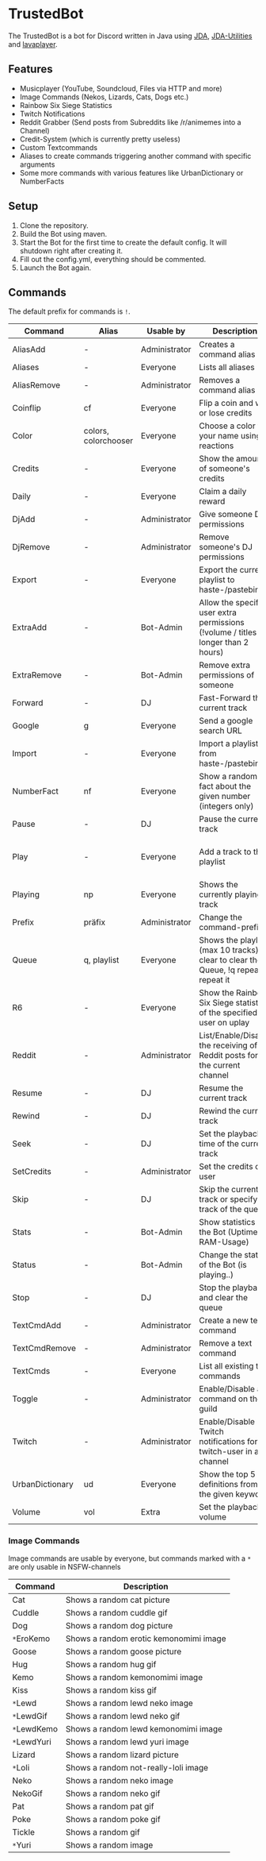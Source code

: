 # TrustedBot
The TrustedBot is a bot for Discord written in Java using [JDA](https://github.com/DV8FromTheWorld/JDA), [JDA-Utilities](https://github.com/JDA-Applications/JDA-Utilities) and [lavaplayer](https://github.com/sedmelluq/lavaplayer).
## Features
 - Musicplayer (YouTube, Soundcloud, Files via HTTP and more)
 - Image Commands (Nekos, Lizards, Cats, Dogs etc.)
 - Rainbow Six Siege Statistics
 - Twitch Notifications
 - Reddit Grabber (Send posts from Subreddits like /r/animemes into a Channel)
 - Credit-System (which is currently pretty useless)
 - Custom Textcommands
 - Aliases to create commands triggering another command with specific arguments
 - Some more commands with various features like UrbanDictionary or NumberFacts

## Setup
1. Clone the repository.
2. Build the Bot using maven.
3. Start the Bot for the first time to create the default config. It will shutdown right after creating it.
4. Fill out the config.yml, everything should be commented.
5. Launch the Bot again.

## Commands
The default prefix for commands is `!`.

| Command         | Alias                | Usable by     | Description                                                          | Example                                            |
| --------------- | -------------------- | ------------- | -------------------------------------------------------------------- | -------------------------------------------------- |
| AliasAdd        | -                    | Administrator | Creates a command alias                                              | !aliasadd radio play https://radio-url.tld
| Aliases         | -                    | Everyone      | Lists all aliases                                                    | !aliases
| AliasRemove     | -                    | Administrator | Removes a command alias                                              | !aliasremove radio 
| Coinflip        | cf                   | Everyone      | Flip a coin and win or lose credits                                  | !cf heads 100
| Color           | colors, colorchooser | Everyone      | Choose a color for your name using reactions                         | !color
| Credits         | -                    | Everyone      | Show the amount of someone's credits                                 | !credits @Pheromir#1337
| Daily           | -                    | Everyone      | Claim a daily reward                                                 | !daily
| DjAdd           | -                    | Administrator | Give someone DJ permissions                                          | !djadd @Pheromir#1337
| DjRemove        | -                    | Administrator | Remove someone's DJ permissions                                      | !djremove @Pheromir#1337
| Export          | -                    | Everyone      | Export the current playlist to haste-/pastebin                       | !export
| ExtraAdd        | -                    | Bot-Admin     | Allow the specified user extra permissions (!volume / titles longer than 2 hours) | !extraadd @Pheromir#1337
| ExtraRemove     | -                    | Bot-Admin     | Remove extra permissions of someone                                  | !extraremove @Pheromir#1337
| Forward         | -                    | DJ            | Fast-Forward the current track                                       | !forward 1:45
| Google          | g                    | Everyone      | Send a google search URL                                             | !g Discord
| Import          | -                    | Everyone      | Import a playlist from haste-/pastebin                               | !import https://hastebin.com/pasteId
| NumberFact      | nf                   | Everyone      | Show a random fact about the given number (integers only)            | !nf 666
| Pause           | -                    | DJ            | Pause the current track                                              | !pause
| Play            | -                    | Everyone      | Add a track to the playlist                                          | !play never gonna give you up / !play https://www.youtube.com/watch?v=dQw4w9WgXcQ
| Playing         | np                   | Everyone      | Shows the currently playing track                                    | !np
| Prefix          | präfix               | Administrator | Change the command-prefix                                            | !prefix ~
| Queue           | q, playlist          | Everyone      | Shows the playlist (max 10 tracks), !q clear to clear the Queue, !q repeat to repeat it | !q
| R6              | -                    | Everyone      | Show the Rainbow Six Siege statistics of the specified user on uplay | !r6 TRST.Pheromir
| Reddit          | -                    | Administrator | List/Enable/Disable the receiving of Reddit posts for the current channel | !reddit animemes new
| Resume          | -                    | DJ            | Resume the current track                                             | !resume
| Rewind          | -                    | DJ            | Rewind the current track                                             | !rewind 1:34
| Seek            | -                    | DJ            | Set the playback time of the current track                           | !seek 4:04
| SetCredits      | -                    | Administrator | Set the credits of a user                                            | !setcredits @Pheromir#1337 666
| Skip            | -                    | DJ            | Skip the current track or specify a track of the queue               | !skip / !skip 4
| Stats           | -                    | Bot-Admin     | Show statistics of the Bot (Uptime, RAM-Usage)                       | !stats
| Status          | -                    | Bot-Admin     | Change the status of the Bot (is playing..)                          | !status play Minecraft
| Stop            | -                    | DJ            | Stop the playback and clear the queue                                | !stop
| TextCmdAdd      | -                    | Administrator | Create a new text command                                            | !textcmdadd rules 1. Be nice! [...]
| TextCmdRemove   | -                    | Administrator | Remove a text command                                                | !textcmdremove rules
| TextCmds        | -                    | Everyone      | List all existing text commands                                      | !textcmds
| Toggle          | -                    | Administrator | Enable/Disable a command on the guild                                | !toggle play
| Twitch          | -                    | Administrator | Enable/Disable Twitch notifications for a twitch-user in a channel   | !twitch Rainbow6
| UrbanDictionary | ud                   | Everyone      | Show the top 5 definitions from the given keyword                    | !ud weeb
| Volume          | vol                  | Extra         | Set the playback volume                                              | !vol 10

### Image Commands
Image commands are usable by everyone, but commands marked with a `*` are only usable in NSFW-channels

| Command     | Description                            |
| ----------- | -------------------------------------- |
| Cat         | Shows a random cat picture
| Cuddle      | Shows a random cuddle gif
| Dog         | Shows a random dog picture
| `*`EroKemo  | Shows a random erotic kemonomimi image
| Goose       | Shows a random goose picture
| Hug         | Shows a random hug gif
| Kemo        | Shows a random kemonomimi image
| Kiss        | Shows a random kiss gif
| `*`Lewd     | Shows a random lewd neko image
| `*`LewdGif  | Shows a random lewd neko gif
| `*`LewdKemo | Shows a random lewd kemonomimi image
| `*`LewdYuri | Shows a random lewd yuri image
| Lizard      | Shows a random lizard picture
| `*`Loli     | Shows a random not-really-loli image
| Neko        | Shows a random neko image
| NekoGif     | Shows a random neko gif
| Pat         | Shows a random pat gif
| Poke        | Shows a random poke gif
| Tickle      | Shows a random gif
| `*`Yuri     | Shows a random image





